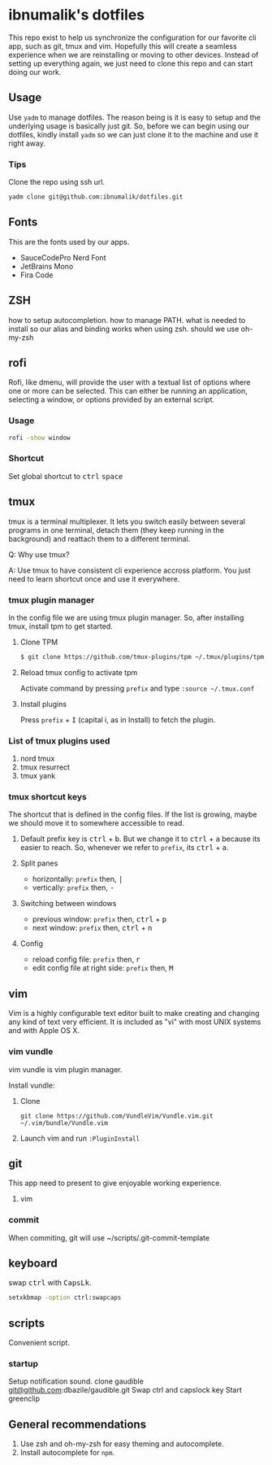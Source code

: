 # ibnumalik's dotfiles

This repo exist to help us synchronize the configuration for our favorite cli app, such as git, tmux and vim. Hopefully this will create a seamless experience when we are reinstalling or moving to other devices. Instead of setting up everything again, we just need to clone this repo and can start doing our work.

## Usage

Use `yadm` to manage dotfiles. The reason being is it is easy to setup and the underlying usage is basically just git. So, before we can begin using our dotfiles, kindly install `yadm` so we can just clone it to the machine and use it right away.

### Tips

Clone the repo using ssh url.

```bash
yadm clone git@github.com:ibnumalik/dotfiles.git
```

## Fonts

This are the fonts used by our apps.

* SauceCodePro Nerd Font
* JetBrains Mono
* Fira Code

## ZSH

how to setup autocompletion. how to manage PATH. what is needed to install so our alias and binding works when using zsh. should we use oh-my-zsh

## rofi

Rofi, like dmenu, will provide the user with a textual list of options where one or more can be selected. This can either be running an application, selecting a window, or options provided by an external script.

### Usage

```bash
rofi -show window
```

### Shortcut

Set global shortcut to <kbd>ctrl</kbd> <kbd>space</kbd>

## tmux

tmux is a terminal multiplexer. It lets you switch easily between several programs in one terminal, detach them (they keep running in the background) and reattach them to a different terminal.

Q: Why use tmux?

A: Use tmux to have consistent cli experience accross platform. You just need to learn shortcut once and use it everywhere.

### tmux plugin manager

In the config file we are using tmux plugin manager. So, after installing tmux, install tpm to get started.

1. Clone TPM

    ```bash
    $ git clone https://github.com/tmux-plugins/tpm ~/.tmux/plugins/tpm
    ```

2. Reload tmux config to activate tpm

    Activate command by pressing `prefix` and type `:source ~/.tmux.conf`

3. Install plugins

    Press `prefix` + <kbd>I</kbd> (capital i, as in Install) to fetch the plugin.

### List of tmux plugins used

1. nord tmux
2. tmux resurrect
3. tmux yank

### tmux shortcut keys

The shortcut that is defined in the config files. If the list is growing, maybe we should move it to somewhere accessible to read.

1. Default prefix key is <kbd>ctrl</kbd> + <kbd>b</kbd>. But we change it to <kbd>ctrl</kbd> + <kbd>a</kbd> because its easier to reach. So, whenever we refer to `prefix`, its <kbd>ctrl</kbd> + <kbd>a</kbd>.

2. Split panes
    - horizontally: `prefix` then, <kbd>|</kbd>
    - vertically: `prefix` then, <kbd>-</kbd>

3. Switching between windows
    - previous window: `prefix` then, <kbd>ctrl</kbd> + <kbd>p</kbd>
    - next window: `prefix` then, <kbd>ctrl</kbd> + <kbd>n</kbd>

4. Config
    - reload config file: `prefix` then, <kbd>r</kbd>
    - edit config file at right side: `prefix` then, <kbd>M</kbd>

## vim

Vim is a highly configurable text editor built to make creating and changing any kind of text very efficient. It is included as "vi" with most UNIX systems and with Apple OS X.

### vim vundle

vim vundle is vim plugin manager.

Install vundle:

1. Clone

    ```
    git clone https://github.com/VundleVim/Vundle.vim.git ~/.vim/bundle/Vundle.vim
    ```
2. Launch vim and run `:PluginInstall`

## git

This app need to present to give enjoyable working experience.

1. vim

### commit

When commiting, git will use ~/scripts/.git-commit-template

## keyboard

swap <kbd>ctrl</kbd> with <kbd>CapsLk</kbd>.

```bash
setxkbmap -option ctrl:swapcaps
```

## scripts

Convenient script.

### startup

Setup notification sound. clone gaudible git@github.com:dbazile/gaudible.git
Swap ctrl and capslock key
Start greenclip

## General recommendations

1. Use zsh and oh-my-zsh for easy theming and autocomplete.
2. Install autocomplete for `npm`.
